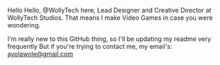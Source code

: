 Hello Hello,
@WollyTech here, Lead Designer and Creative Director at WollyTech Studios.
That means I make Video Games in case you were wondering.

I'm really new to this GitHub thing, so I'll be updating my readme very frequently
But if you're trying to contact me, my email's: ayolawole@gmail.com
